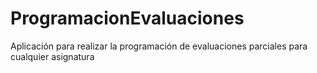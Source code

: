 # ProgramacionEvaluaciones
Aplicación para realizar la programación de evaluaciones parciales para cualquier asignatura
